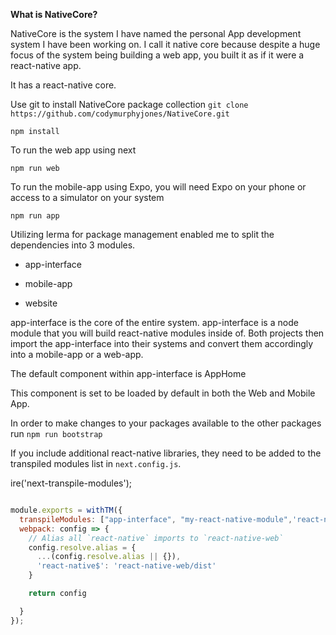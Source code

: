 **What is NativeCore?**

NativeCore is the system I have named the personal App development system I have been working on.  I call it native core because despite a huge focus of the system being building a web app, you built it as if it were a react-native app.

It has a react-native core.



Use git to install NativeCore package collection
`git clone https://github.com/codymurphyjones/NativeCore.git`


`npm install`



To run the web app using next

`npm run web`



To run the mobile-app using Expo, you will need Expo on your phone or access to a simulator on your system

`npm run app`


Utilizing lerma for package management enabled me to split the dependencies into 3 modules.



- app-interface

- mobile-app

- website



app-interface is the core of the entire system.  app-interface is a node module that you will build react-native modules inside of.  Both projects then import the app-interface into their systems and convert them accordingly into a mobile-app or a web-app.

The default component within app-interface is AppHome

This component is set to be loaded by default in both the Web and Mobile App. 



In order to make changes to your packages available to the other packages run
`npm run bootstrap`



If you include additional react-native libraries, they need to be added to the transpiled modules list in `next.config.js`.

ire('next-transpile-modules');

```javascript

module.exports = withTM({
  transpileModules: ["app-interface", "my-react-native-module",'react-native-web/dist'],
  webpack: config => {
    // Alias all `react-native` imports to `react-native-web`
    config.resolve.alias = {
      ...(config.resolve.alias || {}),
      'react-native$': 'react-native-web/dist'
    }

    return config

  }
});



```
